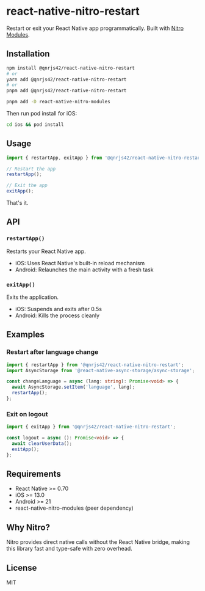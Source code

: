 # react-native-nitro-restart

Restart or exit your React Native app programmatically. Built with [Nitro Modules](https://github.com/mrousavy/nitro).

## Installation

```bash
npm install @qnrjs42/react-native-nitro-restart
# or
yarn add @qnrjs42/react-native-nitro-restart
# or
pnpm add @qnrjs42/react-native-nitro-restart

pnpm add -D react-native-nitro-modules
```

Then run pod install for iOS:

```bash
cd ios && pod install
```

## Usage

```typescript
import { restartApp, exitApp } from '@qnrjs42/react-native-nitro-restart';

// Restart the app
restartApp();

// Exit the app
exitApp();
```

That's it.

## API

### `restartApp()`

Restarts your React Native app.

- iOS: Uses React Native's built-in reload mechanism
- Android: Relaunches the main activity with a fresh task

### `exitApp()`

Exits the application.

- iOS: Suspends and exits after 0.5s
- Android: Kills the process cleanly

## Examples

### Restart after language change

```typescript
import { restartApp } from '@qnrjs42/react-native-nitro-restart';
import AsyncStorage from '@react-native-async-storage/async-storage';

const changeLanguage = async (lang: string): Promise<void> => {
  await AsyncStorage.setItem('language', lang);
  restartApp();
};
```

### Exit on logout

```typescript
import { exitApp } from '@qnrjs42/react-native-nitro-restart';

const logout = async (): Promise<void> => {
  await clearUserData();
  exitApp();
};
```

## Requirements

- React Native >= 0.70
- iOS >= 13.0
- Android >= 21
- react-native-nitro-modules (peer dependency)

## Why Nitro?

Nitro provides direct native calls without the React Native bridge, making this library fast and type-safe with zero overhead.

## License

MIT
